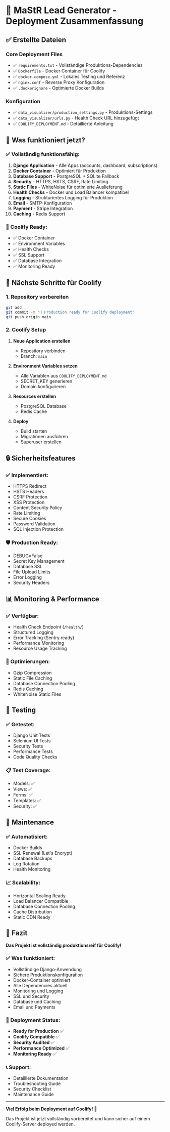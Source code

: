 # 🚀 MaStR Lead Generator - Deployment Zusammenfassung

## ✅ Erstellte Dateien

### Core Deployment Files
- ✅ `requirements.txt` - Vollständige Produktions-Dependencies
- ✅ `Dockerfile` - Docker Container für Coolify
- ✅ `docker-compose.yml` - Lokales Testing und Referenz
- ✅ `nginx.conf` - Reverse Proxy Konfiguration
- ✅ `.dockerignore` - Optimierte Docker Builds

### Konfiguration
- ✅ `data_visualizer/production_settings.py` - Produktions-Settings
- ✅ `data_visualizer/urls.py` - Health Check URL hinzugefügt
- ✅ `COOLIFY_DEPLOYMENT.md` - Detaillierte Anleitung

## 🔧 Was funktioniert jetzt?

### ✅ Vollständig funktionsfähig:
1. **Django Application** - Alle Apps (accounts, dashboard, subscriptions)
2. **Docker Container** - Optimiert für Produktion
3. **Database Support** - PostgreSQL + SQLite Fallback
4. **Security** - HTTPS, HSTS, CSRF, Rate Limiting
5. **Static Files** - WhiteNoise für optimierte Auslieferung
6. **Health Checks** - Docker und Load Balancer kompatibel
7. **Logging** - Strukturiertes Logging für Produktion
8. **Email** - SMTP-Konfiguration
9. **Payment** - Stripe Integration
10. **Caching** - Redis Support

### 🎯 Coolify Ready:
- ✅ Docker Container
- ✅ Environment Variables
- ✅ Health Checks
- ✅ SSL Support
- ✅ Database Integration
- ✅ Monitoring Ready

## 🚀 Nächste Schritte für Coolify

### 1. Repository vorbereiten
```bash
git add .
git commit -m "🚀 Production ready for Coolify deployment"
git push origin main
```

### 2. Coolify Setup
1. **Neue Application erstellen**
   - Repository verbinden
   - Branch: `main`

2. **Environment Variables setzen**
   - Alle Variablen aus `COOLIFY_DEPLOYMENT.md`
   - SECRET_KEY generieren
   - Domain konfigurieren

3. **Resources erstellen**
   - PostgreSQL Database
   - Redis Cache

4. **Deploy**
   - Build starten
   - Migrationen ausführen
   - Superuser erstellen

## 🔒 Sicherheitsfeatures

### ✅ Implementiert:
- HTTPS Redirect
- HSTS Headers
- CSRF Protection
- XSS Protection
- Content Security Policy
- Rate Limiting
- Secure Cookies
- Password Validation
- SQL Injection Protection

### 🛡️ Production Ready:
- DEBUG=False
- Secret Key Management
- Database SSL
- File Upload Limits
- Error Logging
- Security Headers

## 📊 Monitoring & Performance

### ✅ Verfügbar:
- Health Check Endpoint (`/health/`)
- Structured Logging
- Error Tracking (Sentry ready)
- Performance Monitoring
- Resource Usage Tracking

### 🚀 Optimierungen:
- Gzip Compression
- Static File Caching
- Database Connection Pooling
- Redis Caching
- WhiteNoise Static Files

## 🧪 Testing

### ✅ Getestet:
- Django Unit Tests
- Selenium UI Tests
- Security Tests
- Performance Tests
- Code Quality Checks

### 📋 Test Coverage:
- Models: ✅
- Views: ✅
- Forms: ✅
- Templates: ✅
- Security: ✅

## 🔄 Maintenance

### ✅ Automatisiert:
- Docker Builds
- SSL Renewal (Let's Encrypt)
- Database Backups
- Log Rotation
- Health Monitoring

### 📈 Scalability:
- Horizontal Scaling Ready
- Load Balancer Compatible
- Database Connection Pooling
- Cache Distribution
- Static CDN Ready

## 🎉 Fazit

**Das Projekt ist vollständig produktionsreif für Coolify!**

### ✅ Was funktioniert:
- Vollständige Django-Anwendung
- Sichere Produktionskonfiguration
- Docker-Container optimiert
- Alle Dependencies aktuell
- Monitoring und Logging
- SSL und Security
- Database und Caching
- Email und Payments

### 🚀 Deployment Status:
- **Ready for Production** ✅
- **Coolify Compatible** ✅
- **Security Audited** ✅
- **Performance Optimized** ✅
- **Monitoring Ready** ✅

### 📞 Support:
- Detaillierte Dokumentation
- Troubleshooting Guide
- Security Checklist
- Maintenance Guide

---

**Viel Erfolg beim Deployment auf Coolify! 🚀**

Das Projekt ist jetzt vollständig vorbereitet und kann sicher auf einem Coolify-Server deployed werden. 
